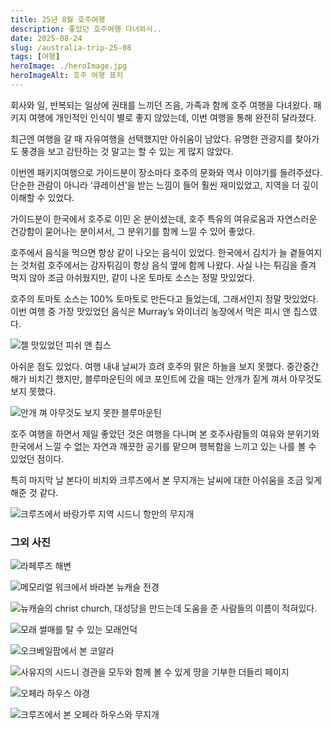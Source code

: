 ```yaml
---
title: 25년 8월 호주여행
description: 좋았던 호주여행 다녀와서..
date: 2025-08-24
slug: /australia-trip-25-08
tags: [여행]
heroImage: ./heroImage.jpg
heroImageAlt: 호주 여행 표지
---
```


회사와 일, 반복되는 일상에 권태를 느끼던 즈음, 가족과 함께 호주 여행을 다녀왔다.
패키지 여행에 개인적인 인식이 별로 좋지 않았는데, 이번 여행을 통해 완전히 달라졌다.

최근엔 여행을 갈 때 자유여행을 선택했지만 아쉬움이 남았다. 유명한 관광지를 찾아가도 풍경을 보고 감탄하는 것 말고는 할 수 있는 게 많지 않았다.

이번엔 패키지여행으로 가이드분이 장소마다 호주의 문화와 역사 이야기를 들려주셨다. 단순한 관람이 아니라 ‘큐레이션’을 받는 느낌이 들어 훨씬 재미있었고, 지역을 더 깊이 이해할 수 있었다.

가이드분이 한국에서 호주로 이민 온 분이셨는데, 호주 특유의 여유로움과 자연스러운 건강함이 묻어나는 분이셔서, 그 분위기를 함께 느낄 수 있어 좋았다.

호주에서 음식을 먹으면 항상 같이 나오는 음식이 있었다. 한국에서 김치가 늘 곁들여지는 것처럼 호주에서는 감자튀김이 항상 음식 옆에 함께 나왔다. 사실 나는 튀김을 즐겨 먹지 않아 조금 아쉬웠지만, 같이 나온 토마토 소스는 정말 맛있었다.

호주의 토마토 소스는 100% 토마토로 만든다고 들었는데, 그래서인지 정말 맛있었다. 이번 여행 중 가장 맛있었던 음식은 Murray’s 와이너리 농장에서 먹은 피시 앤 칩스였다.

![젤 맛있었던 피쉬 앤 칩스](./fish.jpg)

아쉬운 점도 있었다. 여행 내내 날씨가 흐려 호주의 맑은 하늘을 보지 못했다. 중간중간 해가 비치긴 했지만, 블루마운틴의 에코 포인트에 갔을 때는 안개가 짙게 껴서 아무것도 보지 못했다.

![안개 껴 아무것도 보지 못한 블루마운틴](./bluemountain.jpg)

호주 여행을 하면서 제일 좋았던 것은 여행을 다니며 본 호주사람들의 여유와 분위기와 한국에서 느낄 수 없는 자연과 깨끗한 공기를 맡으며 행복함을 느끼고 있는 나를 볼 수 있었던 점이다.

특히 마지막 날 본다이 비치와 크루즈에서 본 무지개는 날씨에 대한 아쉬움을 조금 잊게 해준 것 같다.

![크루즈에서 바랑가루 지역 시드니 항만의 무지개](./rainbow.jpg)

### 그외 사진

![라페루즈 해변](./la-perouse.jpg)

![메모리얼 워크에서 바라본 뉴캐슬 전경](./memorial-walk.jpg)

![뉴캐슬의 christ church, 대성당을 만드는데 도움을 준 사람들의 이름이 적혀있다.](./christ-church.jpg)

![모래 썰매를 탈 수 있는 모래언덕](./sand.jpg)

![오크베일팜에서 본 코알라](./koala.jpg)

![사유지의 시드니 경관을 모두와 함께 볼 수 있게 땅을 기부한 더들리 페이지](./dudley-page.jpg)

![오페라 하우스 야경](./night-operahouse.jpg)

![크루즈에서 본 오페라 하우스와 무지개](./operahouse.jpg)
